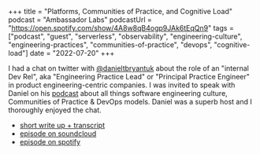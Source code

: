 +++
title =  "Platforms, Communities of Practice, and Cognitive Load"
podcast = "Ambassador Labs"
podcastUrl = "https://open.spotify.com/show/4A8w8qB4ogp9JAk6tEqQn9"
tags = ["podcast", "guest", "serverless", "observability", "engineering-culture", "engineering-practices", "communities-of-practice", "devops", "cognitive-load"]
date = "2022-07-20"
+++


I had a chat on twitter with [@danieltbryantuk](https://twitter.com/danielbryantuk) about the role of an "internal Dev Rel", aka "Engineering Practice Lead" or "Principal Practice Engineer" in product engineering-centric companies. I was invited to speak with Daniel on his [podcast](https://open.spotify.com/show/4A8w8qB4ogp9JAk6tEqQn9) about all things software engineering culture, Communities of Practice & DevOps models. Daniel was a superb host and I thoroughly enjoyed the chat.

- [short write up + transcript](https://www.getambassador.io/developer-control-plane/developer-control-planes-a-community-practice-engineers-point-of-view)
- [episode on soundcloud](https://soundcloud.com/ambassador-labs/s2e10-toli-apostolidis-of-platforms-communities-of-practice-and-cognitive-load)
- [episode on spotify](https://open.spotify.com/episode/2G18buH4EnpY1A58L6U9Wv?si=31484efb6a664c94)
